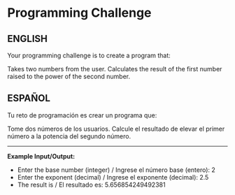 # Programming Challenge

## ENGLISH
Your programming challenge is to create a program that:

Takes two numbers from the user. Calculates the result of the first number raised to the power of the second number.

## ESPAÑOL
Tu reto de programación es crear un programa que:

Tome dos números de los usuarios. Calcule el resultado de elevar el primer número a la potencia del segundo número.

---

**Example Input/Output:**

- Enter the base number (integer) / Ingrese el número base (entero): 2  
- Enter the exponent (decimal) / Ingrese el exponente (decimal): 2.5  
- The result is / El resultado es: 5.656854249492381